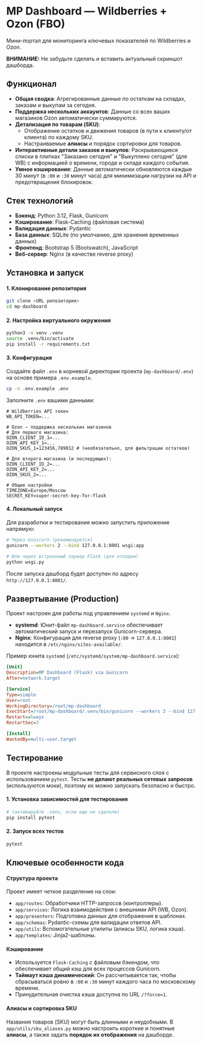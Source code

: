 # MP Dashboard — Wildberries + Ozon (FBO)

Мини-портал для мониторинга ключевых показателей по Wildberries и Ozon.

**ВНИМАНИЕ:** Не забудьте сделать и вставить актуальный скриншот дашборда.

## Функционал

- **Общая сводка**: Агрегированные данные по остаткам на складах, заказам и выкупам за сегодня.
- **Поддержка нескольких аккаунтов**: Данные со всех ваших магазинов Ozon автоматически суммируются.
- **Детализация по товарам (SKU)**:
  - Отображение остатков и движения товаров (в пути к клиенту/от клиента) по каждому SKU.
  - Настраиваемые **алиасы** и порядок сортировки для товаров.
- **Интерактивные детали заказов и выкупов**: Раскрывающиеся списки в плитках "Заказано сегодня" и "Выкуплено сегодня" (для WB) с информацией о времени, городе и складе каждого события.
- **Умное кэширование**: Данные автоматически обновляются каждые 30 минут (в `:00` и `:30` минут часа) для минимизации нагрузки на API и предотвращения блокировок.

## Стек технологий

- **Бэкенд**: Python 3.12, Flask, Gunicorn
- **Кэширование**: Flask-Caching (файловая система)
- **Валидация данных**: Pydantic
- **База данных**: SQLite (по умолчанию, для хранения временных данных)
- **Фронтенд**: Bootstrap 5 (Bootswatch), JavaScript
- **Веб-сервер**: Nginx (в качестве reverse proxy)

## Установка и запуск

#### 1. Клонирование репозитория
```bash
git clone <URL репозитория>
cd mp-dashboard
```

#### 2. Настройка виртуального окружения
```bash
python3 -m venv .venv
source .venv/bin/activate
pip install -r requirements.txt
```

#### 3. Конфигурация
Создайте файл `.env` в корневой директории проекта (`mp-dashboard/.env`) на основе примера `.env.example`.

```bash
cp -n .env.example .env
```

Заполните `.env` вашими данными:
```env
# Wildberries API токен
WB_API_TOKEN=...

# Ozon — поддержка нескольких магазинов
# Для первого магазина:
OZON_CLIENT_ID_1=...
OZON_API_KEY_1=...
OZON_SKUS_1=123456,789012 # (необязательно, для фильтрации остатков)

# Для второго магазина (и последующих):
OZON_CLIENT_ID_2=...
OZON_API_KEY_2=...
OZON_SKUS_2=...

# Общие настройки
TIMEZONE=Europe/Moscow
SECRET_KEY=super-secret-key-for-flask
```

#### 4. Локальный запуск
Для разработки и тестирования можно запустить приложение напрямую:
```bash
# Через Gunicorn (рекомендуется)
gunicorn --workers 2 --bind 127.0.0.1:8001 wsgi:app

# Или через встроенный сервер Flask (для отладки)
python wsgi.py
```
После запуска дашборд будет доступен по адресу `http://127.0.0.1:8001/`.

## Развертывание (Production)

Проект настроен для работы под управлением `systemd` и `Nginx`.

- **systemd**: Юнит-файл `mp-dashboard.service` обеспечивает автоматический запуск и перезапуск Gunicorn-сервера.
- **Nginx**: Конфигурация для reverse proxy (`:80` → `127.0.0.1:8001`) находится в `/etc/nginx/sites-available/`.

Пример юнита `systemd` (`/etc/systemd/system/mp-dashboard.service`):
```ini
[Unit]
Description=MP Dashboard (Flask) via Gunicorn
After=network.target

[Service]
Type=simple
User=root
WorkingDirectory=/root/mp-dashboard
ExecStart=/root/mp-dashboard/.venv/bin/gunicorn --workers 3 --bind 127.0.0.1:8001 wsgi:app
Restart=always
RestartSec=3

[Install]
WantedBy=multi-user.target
```

## Тестирование

В проекте настроены модульные тесты для сервисного слоя с использованием `pytest`. Тесты **не делают реальных сетевых запросов** (используются моки), поэтому их можно запускать безопасно и быстро.

#### 1. Установка зависимостей для тестирования
```bash
# (активируйте .venv, если еще не сделали)
pip install pytest
```

#### 2. Запуск всех тестов
```bash
pytest
```

## Ключевые особенности кода

#### Структура проекта
Проект имеет четкое разделение на слои:
- `app/routes`: Обработчики HTTP-запросов (контроллеры).
- `app/services`: Логика взаимодействия с внешними API (WB, Ozon).
- `app/presenters`: Подготовка данных для отображения в шаблонах.
- `app/schemas`: Pydantic-схемы для валидации ответов API.
- `app/utils`: Вспомогательные утилиты (алиасы SKU, логика кэша).
- `app/templates`: Jinja2-шаблоны.

#### Кэширование
- Используется `Flask-Caching` с файловым бэкендом, что обеспечивает общий кэш для всех процессов Gunicorn.
- **Таймаут кэша динамический**: Он рассчитывается так, чтобы сбрасываться ровно в `:00` и `:30` минут каждого часа по московскому времени.
- Принудительная очистка кэша доступна по URL `/?force=1`.

#### Алиасы и сортировка SKU
Названия товаров (SKU) могут быть длинными и неудобными. В `app/utils/sku_aliases.py` можно настроить короткие и понятные **алиасы**, а также задать **порядок их отображения** на дашборде.
